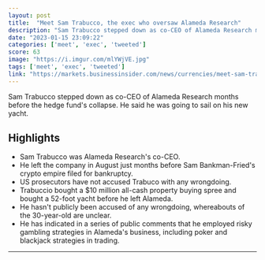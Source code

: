 ```yaml
---
layout: post
title:  "Meet Sam Trabucco, the exec who oversaw Alameda Research"
description: "Sam Trabucco stepped down as co-CEO of Alameda Research months before the hedge fund's collapse. He said he was going to sail on his new yacht."
date: "2023-01-15 23:09:22"
categories: ['meet', 'exec', 'tweeted']
score: 63
image: "https://i.imgur.com/mlYWjVE.jpg"
tags: ['meet', 'exec', 'tweeted']
link: "https://markets.businessinsider.com/news/currencies/meet-sam-trabucco-alameda-research-exec-who-oversaw-alameda-research-crypto-2023-1?amp"
---
```


Sam Trabucco stepped down as co-CEO of Alameda Research months before the hedge fund's collapse. He said he was going to sail on his new yacht.

## Highlights

- Sam Trabucco was Alameda Research's co-CEO.
- He left the company in August just months before Sam Bankman-Fried's crypto empire filed for bankruptcy.
- US prosecutors have not accused Trabuco with any wrongdoing.
- Trabuccio bought a $10 million all-cash property buying spree and bought a 52-foot yacht before he left Alameda.
- He hasn't publicly been accused of any wrongdoing, whereabouts of the 30-year-old are unclear.
- He has indicated in a series of public comments that he employed risky gambling strategies in Alameda's business, including poker and blackjack strategies in trading.

---
